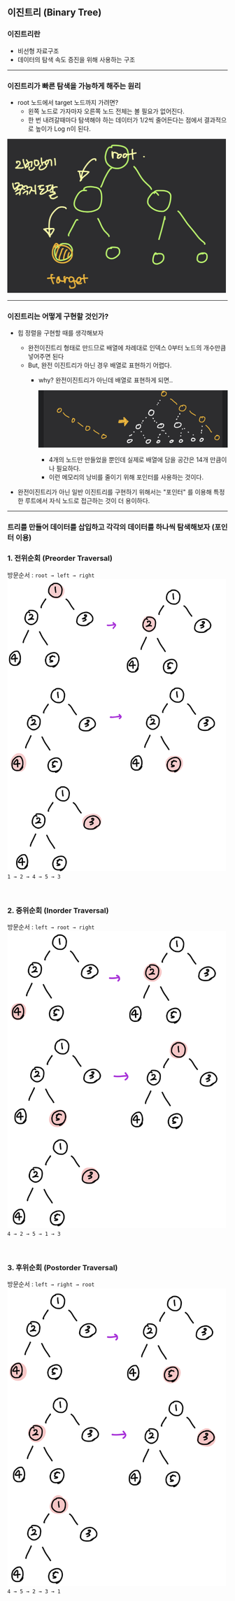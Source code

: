 
## 이진트리 (Binary Tree)
### 이진트리란
- 비선형 자료구조
- 데이터의 탐색 속도 증진을 위해 사용하는 구조
---
### 이진트리가 빠른 탐색을 가능하게 해주는 원리
- root 노드에서 target 노드까지 가려면?
  - 왼쪽 노드로 가자마자 오른쪽 노드 전체는 볼 필요가 없어진다.
  - 한 번 내려갈때마다 탐색해야 하는 데이터가 1/2씩 줄어든다는 점에서 결과적으로 높이가 Log n이 된다.

<img src="../../img/binaryTree.jpeg" width="500">

---
### 이진트리는 어떻게 구현할 것인가?
- 힙 정렬을 구현할 때를 생각해보자
  - 완전이진트리 형태로 만드므로 배열에 차례대로 인덱스 0부터 노드의 개수만큼 넣어주면 된다
  - But, 완전 이진트리가 아닌 경우 배열로 표현하기 어렵다.
    - why? 완전이진트리가 아닌데 배열로 표현하게 되면..

      ![binaryTree2](../../img/binaryTree2.jpeg)
      - 4개의 노드만 만들었을 뿐인데 실제로 배열에 담을 공간은 14개 만큼이나 필요하다.
      - 이런 메모리의 낭비를 줄이기 위해 포인터를 사용하는 것이다.


- 완전이진트리가 아닌 일반 이진트리를 구현하기 위해서는 "포인터" 를 이용해 특정한 루트에서 자식 노드로 접근하는 것이 더 용이하다.
---

### 트리를 만들어 데이터를 삽입하고 각각의 데이터를 하나씩 탐색해보자 (포인터 이용)
### 1. 전위순회 (Preorder Traversal)
방문순서 : `root → left → right`<br/>
<img src="../../img/preorder.jpeg" width="500"><br/>
`1 → 2 → 4 → 5 → 3`
<br/><br/><br/>

### 2. 중위순회 (Inorder Traversal)
방문순서 : `left → root → right`<br/>
<img src="../../img/inorder.jpeg" width="500"><br/>
`4 → 2 → 5 → 1 → 3`
<br/><br/><br/>

### 3. 후위순회 (Postorder Traversal)
방문순서 : `left → right → root`<br/>
<img src="../../img/postorder.jpeg" width="500"><br/>
`4 → 5 → 2 → 3 → 1`
<br/><br/><br/>
